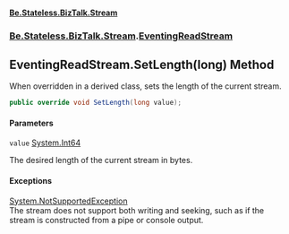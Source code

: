 #### [Be.Stateless.BizTalk.Stream](README.md 'README')
### [Be.Stateless.BizTalk.Stream](Be.Stateless.BizTalk.Stream.md 'Be.Stateless.BizTalk.Stream').[EventingReadStream](EventingReadStream.md 'Be.Stateless.BizTalk.Stream.EventingReadStream')

## EventingReadStream.SetLength(long) Method

When overridden in a derived class, sets the length of the current stream.

```csharp
public override void SetLength(long value);
```
#### Parameters

<a name='Be.Stateless.BizTalk.Stream.EventingReadStream.SetLength(long).value'></a>

`value` [System.Int64](https://docs.microsoft.com/en-us/dotnet/api/System.Int64 'System.Int64')

The desired length of the current stream in bytes.

#### Exceptions

[System.NotSupportedException](https://docs.microsoft.com/en-us/dotnet/api/System.NotSupportedException 'System.NotSupportedException')  
The stream does not support both writing and seeking, such as if the stream is constructed from a pipe or console
output.